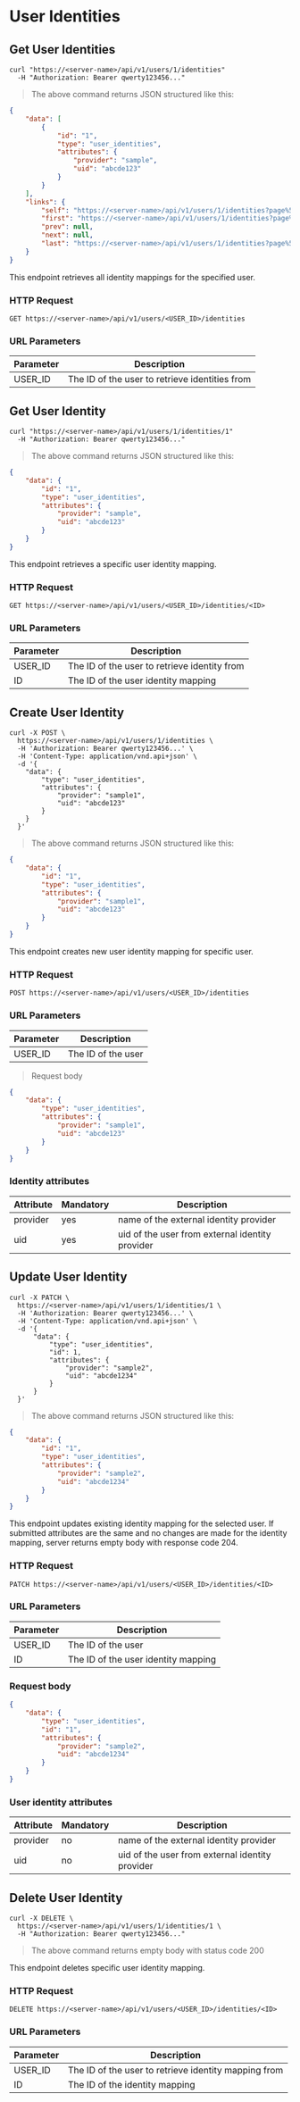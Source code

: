 # User Identities

## Get User Identities

```shell
curl "https://<server-name>/api/v1/users/1/identities"
  -H "Authorization: Bearer qwerty123456..."
```
> The above command returns JSON structured like this:

```json
{
    "data": [
        {
            "id": "1",
            "type": "user_identities",
            "attributes": {
                "provider": "sample",
                "uid": "abcde123"
            }
        }
    ],
    "links": {
        "self": "https://<server-name>/api/v1/users/1/identities?page%5Bnumber%5D=1&page%5Bsize%5D=10",
        "first": "https://<server-name>/api/v1/users/1/identities?page%5Bnumber%5D=1&page%5Bsize%5D=10",
        "prev": null,
        "next": null,
        "last": "https://<server-name>/api/v1/users/1/identities?page%5Bnumber%5D=1&page%5Bsize%5D=10"
    }
}
```

This endpoint retrieves all identity mappings for the specified user.

### HTTP Request

`GET https://<server-name>/api/v1/users/<USER_ID>/identities`

### URL Parameters

Parameter | Description
--------- | -----------
USER_ID | The ID of the user to retrieve identities from

## Get User Identity

```shell
curl "https://<server-name>/api/v1/users/1/identities/1"
  -H "Authorization: Bearer qwerty123456..."
```

> The above command returns JSON structured like this:

```json
{
    "data": {
        "id": "1",
        "type": "user_identities",
        "attributes": {
            "provider": "sample",
            "uid": "abcde123"
        }
    }
}
```

This endpoint retrieves a specific user identity mapping.

### HTTP Request

`GET https://<server-name>/api/v1/users/<USER_ID>/identities/<ID>`

### URL Parameters

Parameter | Description
--------- | -----------
USER_ID | The ID of the user to retrieve identity from
ID | The ID of the user identity mapping

## Create User Identity

```shell
curl -X POST \
  https://<server-name>/api/v1/users/1/identities \
  -H 'Authorization: Bearer qwerty123456...' \
  -H 'Content-Type: application/vnd.api+json' \
  -d '{
    "data": {
        "type": "user_identities",
        "attributes": {
            "provider": "sample1",
            "uid": "abcde123"
        }
    }
  }'
```

> The above command returns JSON structured like this:

```json
{
    "data": {
        "id": "1",
        "type": "user_identities",
        "attributes": {
            "provider": "sample1",
            "uid": "abcde123"
        }
    }
}
```

This endpoint creates new user identity mapping for specific user.

### HTTP Request

`POST https://<server-name>/api/v1/users/<USER_ID>/identities`

### URL Parameters

Parameter | Description
--------- | -----------
USER_ID | The ID of the user

> Request body

```json
{
	"data": {
        "type": "user_identities",
        "attributes": {
            "provider": "sample1",
            "uid": "abcde123"
        }
	}
}
```

### Identity attributes

Attribute | Mandatory| Description
--------- | -------- | -----------
provider | yes | name of the external identity provider
uid | yes | uid of the user from external identity provider

## Update User Identity

```shell
curl -X PATCH \
  https://<server-name>/api/v1/users/1/identities/1 \
  -H 'Authorization: Bearer qwerty123456...' \
  -H 'Content-Type: application/vnd.api+json' \
  -d '{
      "data": {
          "type": "user_identities",
          "id": 1,
          "attributes": {
              "provider": "sample2",
              "uid": "abcde1234"
          }
      }
  }'
```

> The above command returns JSON structured like this:

```json
{
    "data": {
        "id": "1",
        "type": "user_identities",
        "attributes": {
            "provider": "sample2",
            "uid": "abcde1234"
        }
    }
}
```

This endpoint updates existing identity mapping for the selected user.
If submitted attributes are the same and no changes are made for the identity mapping, server returns empty body with response code 204.

### HTTP Request

`PATCH https://<server-name>/api/v1/users/<USER_ID>/identities/<ID>`

### URL Parameters

Parameter | Description
--------- | -----------
USER_ID | The ID of the user
ID | The ID of the user identity mapping

### Request body

```json
{
	"data": {
        "type": "user_identities",
        "id": "1",
        "attributes": {
            "provider": "sample2",
            "uid": "abcde1234"
        }
	}
}
```

### User identity attributes

Attribute | Mandatory| Description
--------- | -------- | -----------
provider | no | name of the external identity provider
uid | no | uid of the user from external identity provider


## Delete User Identity

```shell
curl -X DELETE \
  https://<server-name>/api/v1/users/1/identities/1 \
  -H "Authorization: Bearer qwerty123456..."
```

> The above command returns empty body with status code 200

This endpoint deletes specific user identity mapping.

### HTTP Request

`DELETE https://<server-name>/api/v1/users/<USER_ID>/identities/<ID>`

### URL Parameters

Parameter | Description
--------- | -----------
USER_ID | The ID of the user to retrieve identity mapping from
ID | The ID of the identity mapping

